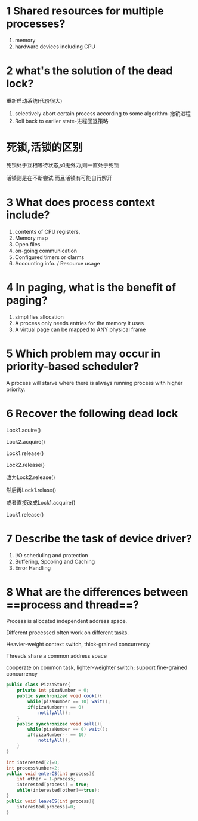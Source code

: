 # 1 Shared resources for multiple processes?

1. memory
2. hardware devices including CPU

# 2 what's the solution of the dead lock?

重新启动系统(代价很大)

1. selectively abort certain process according to some algorithm-撤销进程
2. Roll back to earlier state-进程回退策略

# 死锁,活锁的区别

死锁处于互相等待状态,如无外力,则一直处于死锁

活锁则是在不断尝试,而且活锁有可能自行解开

# 3 What does process context include?

1. contents of CPU registers,
2. Memory map
3. Open files
4. on-going communication
5. Configured timers or clarms
6. Accounting info. / Resource usage

# 4 In paging, what is the benefit of paging?

1. simplifies allocation
2. A process only needs entries for the memory it uses
3. A virtual page can be mapped to ANY physical frame

# 5 Which problem may occur in priority-based scheduler?

A process will starve where there is always running process with higher priority.

# 6 Recover the following dead lock

Lock1.acuire()

Lock2.acquire()

Lock1.release()

Lock2.release()

改为Lock2.release()

然后再Lock1.relase()

或者直接改成Lock1.acquire()

Lock1.release()

# 7 Describe the task of device driver?

1. I/O scheduling and protection
2. Buffering, Spooling and Caching
3. Error Handling

# 8 What are the differences between ==process and thread==?

Process is allocated independent address space.

Different processed often work on different tasks.

Heavier-weight context switch, thick-grained concurrency

Threads share a common address space

cooperate on common task, lighter-weighter switch; support fine-grained concurrency

```java
public class PizzaStore{
    private int pizaNumber = 0;
    public synchronized void cook(){
        while(pizaNumber == 10) wait();
        if(pizaNumber++ == 0)
            notifyAll();
    }
    public synchronized void sell(){
        while(pizaNumber == 0) wait();
        if(pizaNumber-- == 10)
            notifyAll();
    }
}
```

```java
int interested[2]=0;
int processNumber=2;
public void enterCS(int process){
    int other = 1-process;
    interested[process] = true;
    while(interested[other]==true);
}
public void leaveCS(int process){
    interested[process]=0;
}
```

